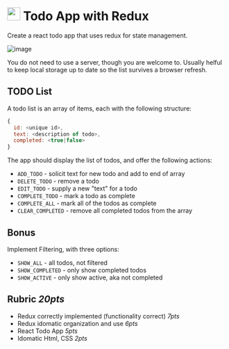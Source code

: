 <img src="https://cloud.githubusercontent.com/assets/478864/22186847/68223ce6-e0b1-11e6-8a62-0e3edc96725e.png" width=30> Todo App with Redux
===

Create a react todo app that uses redux for state management. 

![image](https://cloud.githubusercontent.com/assets/478864/23924199/f32ceb8c-08c6-11e7-8e82-8b56fe196254.png)

You do not need to use a server, though you are welcome to. Usually helful to keep local storage up to date so the list survives a browser refresh. 

## TODO List

A todo list is an array of items, each with the following structure:

```js
{
  id: <unique id>,
  text: <description of todo>,
  completed: <true|false>
}
```

The app should display the list of todos, and offer the following actions:

* `ADD_TODO` - solicit text for new todo and add to end of array
* `DELETE_TODO` - remove a todo
* `EDIT_TODO` - supply a new "text" for a todo
* `COMPLETE_TODO` - mark a todo as complete
* `COMPLETE_ALL` - mark all of the todos as complete
* `CLEAR_COMPLETED` - remove all completed todos from the array

## Bonus

Implement Filtering, with three options:
* `SHOW_ALL` - all todos, not filtered
* `SHOW_COMPLETED` - only show completed todos
* `SHOW_ACTIVE` - only show active, aka not completed

## Rubric *20pts*
- Redux correctly implemented (functionality correct) *7pts*
- Redux idomatic organization and use *6pts*
- React Todo App *5pts*
- Idomatic Html, CSS *2pts*
